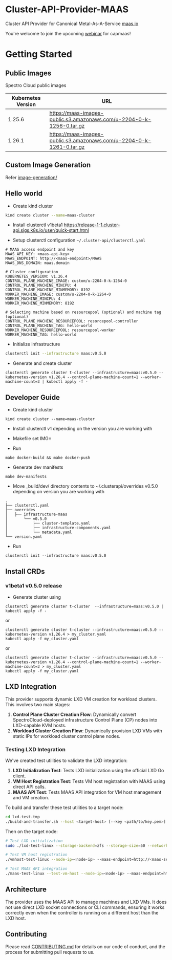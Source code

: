 # Cluster-API-Provider-MAAS
Cluster API Provider for Canonical Metal-As-A-Service [maas.io](https://maas.io/)

You're welcome to join the upcoming [webinar](https://www.spectrocloud.com/webinars/managing-bare-metal-k8s-like-any-other-cluster/) for capmaas!


# Getting Started

## Public Images
Spectro Cloud public images

| Kubernetes Version | URL                                                                        |
|--------------------|----------------------------------------------------------------------------|
| 1.25.6             | https://maas-images-public.s3.amazonaws.com/u-2204-0-k-1256-0.tar.gz       |
| 1.26.1             | https://maas-images-public.s3.amazonaws.com/u-2204-0-k-1261-0.tar.gz       |



## Custom Image Generation
Refer [image-generation/](image-generation/README.md)

## Hello world

- Create kind cluster
```bash
kind create cluster --name=maas-cluster
```

- Install clusterctl v1beta1
https://release-1-1.cluster-api.sigs.k8s.io/user/quick-start.html

- Setup clusterctl configuration `~/.cluster-api/clusterctl.yaml`
```
# MAAS access endpoint and key
MAAS_API_KEY: <maas-api-key>
MAAS_ENDPOINT: http://<maas-endpoint>/MAAS
MAAS_DNS_DOMAIN: maas.domain

# Cluster configuration
KUBERNETES_VERSION: v1.26.4
CONTROL_PLANE_MACHINE_IMAGE: custom/u-2204-0-k-1264-0
CONTROL_PLANE_MACHINE_MINCPU: 4
CONTROL_PLANE_MACHINE_MINMEMORY: 8192
WORKER_MACHINE_IMAGE: custom/u-2204-0-k-1264-0
WORKER_MACHINE_MINCPU: 4
WORKER_MACHINE_MINMEMORY: 8192

# Selecting machine based on resourcepool (optional) and machine tag (optional)
CONTROL_PLANE_MACHINE_RESOURCEPOOL: resorcepool-controller
CONTROL_PLANE_MACHINE_TAG: hello-world
WORKER_MACHINE_RESOURCEPOOL: resourcepool-worker
WORKER_MACHINE_TAG: hello-world
```
- Initialize infrastructure
```bash
clusterctl init --infrastructure maas:v0.5.0
```
- Generate and create cluster
```
clusterctl generate cluster t-cluster --infrastructure=maas:v0.5.0 --kubernetes-version v1.26.4 --control-plane-machine-count=1 --worker-machine-count=3 | kubectl apply -f -
```

## Developer Guide
- Create kind cluster
```shell
kind create cluster --name=maas-cluster
```

- Install clusterctl v1 depending on the version you are working with

- Makefile set IMG=<your docker repo>
- Run 
```shell
make docker-build && make docker-push
```
    
- Generate dev manifests
```shell
make dev-manifests
```

- Move _build/dev/ directory contents to ~/.clusterapi/overrides v0.5.0 depending on version you are working with

```text
.
├── clusterctl.yaml
├── overrides
│   ├── infrastructure-maas
│       └── v0.5.0
│           ├── cluster-template.yaml
│           ├── infrastructure-components.yaml
│           └── metadata.yaml
└── version.yaml

```

- Run
```shell
clusterctl init --infrastructure maas:v0.5.0
```


## Install CRDs
### v1beta1 v0.5.0 release
- Generate cluster using
```shell
clusterctl generate cluster t-cluster  --infrastructure=maas:v0.5.0 | kubectl apply -f -
```
or
```shell
clusterctl generate cluster t-cluster --infrastructure=maas:v0.5.0 --kubernetes-version v1.26.4 > my_cluster.yaml
kubectl apply -f my_cluster.yaml
```
or
```shell
clusterctl generate cluster t-cluster --infrastructure=maas:v0.5.0 --kubernetes-version v1.26.4 --control-plane-machine-count=1 --worker-machine-count=3 > my_cluster.yaml
kubectl apply -f my_cluster.yaml
```

## LXD Integration

This provider supports dynamic LXD VM creation for workload clusters. This involves two main stages:

1. **Control Plane Cluster Creation Flow**: Dynamically convert SpectroCloud-deployed infrastructure Control Plane (CP) nodes into LXD-capable KVM hosts.
2. **Workload Cluster Creation Flow**: Dynamically provision LXD VMs with static IPs for workload cluster control plane nodes.

### Testing LXD Integration

We've created test utilities to validate the LXD integration:

1. **LXD Initialization Test**: Tests LXD initialization using the official LXD Go client.
2. **VM Host Registration Test**: Tests VM host registration with MAAS using direct API calls.
3. **MAAS API Test**: Tests MAAS API integration for VM host management and VM creation.

To build and transfer these test utilities to a target node:

```bash
cd lxd-test-tmp
./build-and-transfer.sh --host <target-host> [--key <path/to/key.pem>] [--user <username>]
```

Then on the target node:

```bash
# Test LXD initialization
sudo ./lxd-test-linux --storage-backend=zfs --storage-size=50 --network-bridge=br0

# Test VM host registration
./vmhost-test-linux --node-ip=<node-ip> --maas-endpoint=http://<maas-server>:5240/MAAS --maas-api-key="YOUR_MAAS_API_KEY" --zone=default --resource-pool=default

# Test MAAS API integration
./maas-test-linux --test-vm-host --node-ip=<node-ip> --maas-endpoint=http://<maas-server>:5240/MAAS --maas-api-key="YOUR_MAAS_API_KEY" --zone=default --resource-pool=default
```

## Architecture

The provider uses the MAAS API to manage machines and LXD VMs. It does not use direct LXD socket connections or CLI commands, ensuring it works correctly even when the controller is running on a different host than the LXD host.

## Contributing

Please read [CONTRIBUTING.md](CONTRIBUTING.md) for details on our code of conduct, and the process for submitting pull requests to us.

